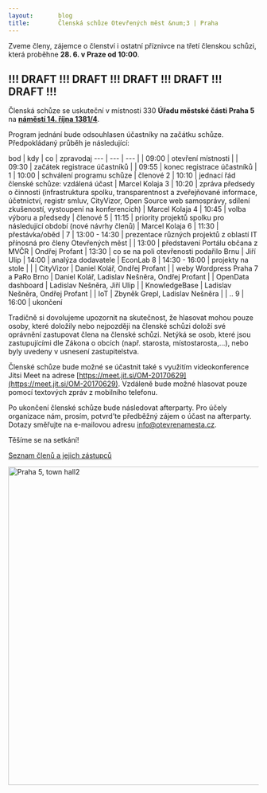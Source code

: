 ```yaml
---
layout:       blog
title:        Členská schůze Otevřených měst &num;3 | Praha
---
```

Zveme členy, zájemce o členství i ostatní příznivce na třetí členskou schůzi, která proběhne **28. 6. v Praze od 10:00**.

## !!! DRAFT !!! DRAFT !!! DRAFT !!! DRAFT !!! DRAFT !!! ##

Členská schůze se uskutečnı́ v místnosti 330 **Úřadu městské části Praha 5** na **[náměstí 14. října 1381/4](https://www.openstreetmap.org/?mlat=50.07301&mlon=14.40707#map=17/50.07301/14.40707)**.

Program jednání bude odsouhlasen účastníky na začátku schůze. Předpokládaný průběh je následující:

bod | kdy | co | zpravodaj
--- | --- | --- |
 | 09:00 | otevření místnosti |
 | 09:30 | začátek registrace účastníků |
 | 09:55 | konec registrace účastníků |
1 | 10:00 | schválení programu schůze | členové
2 | 10:10 | jednacı́ řád členské schůze: vzdálená účast | Marcel Kolaja
3 | 10:20 | zpráva předsedy o činnosti (infrastruktura spolku, transparentnost a zveřejňované informace, účetnictví, registr smluv, CityVizor, Open Source web samosprávy, sdílení zkušeností, vystoupení na konferencích) | Marcel Kolaja
4 | 10:45 | volba výboru a předsedy | členové
5 | 11:15 | priority projektů spolku pro následující období (nové návrhy členů) | Marcel Kolaja
6 | 11:30 | přestávka/oběd |
7 | 13:00 - 14:30 | prezentace různých projektů z oblastí IT přínosná pro členy Otevřených měst |
 | 13:00 | představení Portálu občana z MVČR | Ondřej Profant
 | 13:30 | co se na poli otevřenosti podařilo Brnu | Jiří Ulip
 | 14:00 | analýza dodavatele | EconLab
8 | 14:30 - 16:00 | projekty na stole |
 | | CityVizor | Daniel Kolář, Ondřej Profant
 | | weby Wordpress Praha 7 a PaRo Brno | Daniel Kolář, Ladislav Nešněra, Ondřej Profant
 | | OpenData dashboard | Ladislav Nešněra, Jiří Ulip
 | | KnowledgeBase | Ladislav Nešněra, Ondřej Profant
 | | IoT | Zbyněk Grepl, Ladislav Nešněra
 | | ..
9 | 16:00 | ukončení

Tradičně si dovolujeme upozornit na skutečnost, že hlasovat mohou pouze osoby, které doložily nebo nejpozději na členské schůzi doložı́ své oprávněnı́ zastupovat člena na členské schůzi. Netýká se osob, které jsou zastupujı́cı́mi dle Zákona o obcı́ch (např. starosta, mı́stostarosta,...), nebo byly uvedeny v usnesenı́ zastupitelstva.

Členské schůze bude možné se účastnit také s využitı́m videokonference Jitsi Meet na adrese [https://meet.jit.si/OM-20170629](https://meet.jit.si/OM-20170629). Vzdáleně bude možné hlasovat pouze pomocı́ textových zpráv z mobilnı́ho telefonu.

Po ukončenı́ členské schůze bude následovat afterparty. Pro účely organizace nám, prosı́m, potvrd’te předběžný zájem o účast na afterparty. Dotazy směřujte na e-mailovou adresu  [info@otevrenamesta.cz](mailto:info@otevrenamesta.cz).

Těšíme se na setkání!



[Seznam členů a jejich zástupců](http://www.otevrenamesta.cz/clenstvi/#Seznam_členů)


<p><a title="Od Jan Záruba [GFDL (http://www.gnu.org/copyleft/fdl.html), CC-BY-SA-3.0 (http://creativecommons.org/licenses/by-sa/3.0/) nebo CC BY-SA 2.5 (https://creativecommons.org/licenses/by-sa/2.5)], z Wikimedia Commons" href="https://commons.wikimedia.org/wiki/File:Praha_5,_town_hall2.jpg"><img width="640" alt="Praha 5, town hall2" src="https://upload.wikimedia.org/wikipedia/commons/thumb/d/dd/Praha_5%2C_town_hall2.jpg/512px-Praha_5%2C_town_hall2.jpg"></a></p>